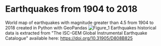 # Earthquakes from 1904 to 2018
World map of earthquakes with magnitude greater than 4.5 from 1904 to 2018 created in Python with GeoPandas
![Figure_1](https://user-images.githubusercontent.com/6577216/124796932-5faa9e80-df5a-11eb-8944-d7eddfb16ab2.png)
Earthquakes historical data is extracted from "The ISC-GEM Global Instrumental Earthquake Catalogue" available here: https://doi.org/10.31905/D808B825
